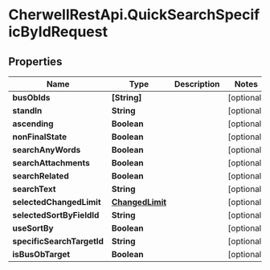 # CherwellRestApi.QuickSearchSpecificByIdRequest

## Properties
Name | Type | Description | Notes
------------ | ------------- | ------------- | -------------
**busObIds** | **[String]** |  | [optional] 
**standIn** | **String** |  | [optional] 
**ascending** | **Boolean** |  | [optional] 
**nonFinalState** | **Boolean** |  | [optional] 
**searchAnyWords** | **Boolean** |  | [optional] 
**searchAttachments** | **Boolean** |  | [optional] 
**searchRelated** | **Boolean** |  | [optional] 
**searchText** | **String** |  | [optional] 
**selectedChangedLimit** | [**ChangedLimit**](ChangedLimit.md) |  | [optional] 
**selectedSortByFieldId** | **String** |  | [optional] 
**useSortBy** | **Boolean** |  | [optional] 
**specificSearchTargetId** | **String** |  | [optional] 
**isBusObTarget** | **Boolean** |  | [optional] 


